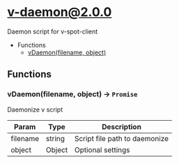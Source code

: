 # v-daemon@2.0.0

Daemon script for v-spot-client

+ Functions
  + [vDaemon(filename, object)](#v-daemon-function-v-daemon)

## Functions

<a class='md-heading-link' name="v-daemon-function-v-daemon" ></a>

### vDaemon(filename, object) -> `Promise`

Daemonize v script

| Param | Type | Description |
| ----- | --- | -------- |
| filename | string | Script file path to daemonize |
| object | Object | Optional settings |





